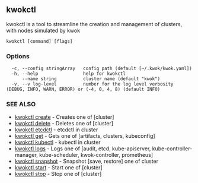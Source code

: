 ## kwokctl

kwokctl is a tool to streamline the creation and management of clusters, with nodes simulated by kwok

```
kwokctl [command] [flags]
```

### Options

```
  -c, --config stringArray   config path (default [~/.kwok/kwok.yaml])
  -h, --help                 help for kwokctl
      --name string          cluster name (default "kwok")
  -v, --v log-level          number for the log level verbosity (DEBUG, INFO, WARN, ERROR) or (-4, 0, 4, 8) (default INFO)
```

### SEE ALSO

* [kwokctl create](kwokctl_create.md)	 - Creates one of [cluster]
* [kwokctl delete](kwokctl_delete.md)	 - Deletes one of [cluster]
* [kwokctl etcdctl](kwokctl_etcdctl.md)	 - etcdctl in cluster
* [kwokctl get](kwokctl_get.md)	 - Gets one of [artifacts, clusters, kubeconfig]
* [kwokctl kubectl](kwokctl_kubectl.md)	 - kubectl in cluster
* [kwokctl logs](kwokctl_logs.md)	 - Logs one of [audit, etcd, kube-apiserver, kube-controller-manager, kube-scheduler, kwok-controller, prometheus]
* [kwokctl snapshot](kwokctl_snapshot.md)	 - Snapshot [save, restore] one of cluster
* [kwokctl start](kwokctl_start.md)	 - Start one of [cluster]
* [kwokctl stop](kwokctl_stop.md)	 - Stop one of [cluster]

